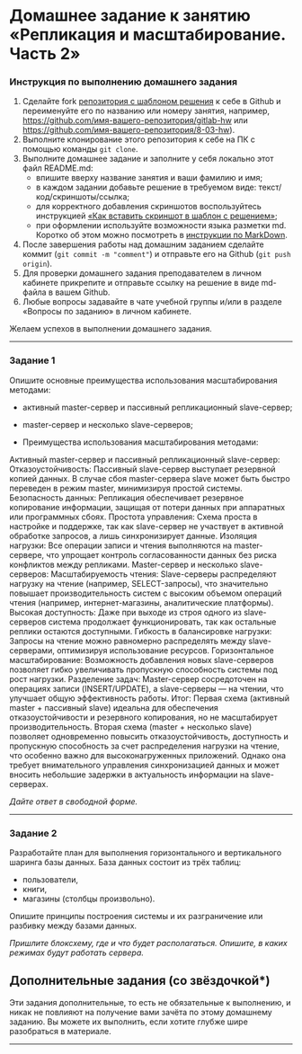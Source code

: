 # Домашнее задание к занятию «Репликация и масштабирование. Часть 2»

### Инструкция по выполнению домашнего задания

1. Сделайте fork [репозитория c шаблоном решения](https://github.com/netology-code/sys-pattern-homework) к себе в Github и переименуйте его по названию или номеру занятия, например, https://github.com/имя-вашего-репозитория/gitlab-hw или https://github.com/имя-вашего-репозитория/8-03-hw).
2. Выполните клонирование этого репозитория к себе на ПК с помощью команды `git clone`.
3. Выполните домашнее задание и заполните у себя локально этот файл README.md:
   - впишите вверху название занятия и ваши фамилию и имя;
   - в каждом задании добавьте решение в требуемом виде: текст/код/скриншоты/ссылка;
   - для корректного добавления скриншотов воспользуйтесь инструкцией [«Как вставить скриншот в шаблон с решением»](https://github.com/netology-code/sys-pattern-homework/blob/main/screen-instruction.md);
   - при оформлении используйте возможности языка разметки md. Коротко об этом можно посмотреть в [инструкции по MarkDown](https://github.com/netology-code/sys-pattern-homework/blob/main/md-instruction.md).
4. После завершения работы над домашним заданием сделайте коммит (`git commit -m "comment"`) и отправьте его на Github (`git push origin`).
5. Для проверки домашнего задания преподавателем в личном кабинете прикрепите и отправьте ссылку на решение в виде md-файла в вашем Github.
6. Любые вопросы задавайте в чате учебной группы и/или в разделе «Вопросы по заданию» в личном кабинете.

Желаем успехов в выполнении домашнего задания.

---

### Задание 1

Опишите основные преимущества использования масштабирования методами:

- активный master-сервер и пассивный репликационный slave-сервер; 
- master-сервер и несколько slave-серверов;

- Преимущества использования масштабирования методами:

Активный master-сервер и пассивный репликационный slave-сервер:
Отказоустойчивость: Пассивный slave-сервер выступает резервной копией данных. В случае сбоя master-сервера slave может быть быстро переведен в режим master, минимизируя простой системы.
Безопасность данных: Репликация обеспечивает резервное копирование информации, защищая от потери данных при аппаратных или программных сбоях.
Простота управления: Схема проста в настройке и поддержке, так как slave-сервер не участвует в активной обработке запросов, а лишь синхронизирует данные.
Изоляция нагрузки: Все операции записи и чтения выполняются на master-сервере, что упрощает контроль согласованности данных без риска конфликтов между репликами.
Master-сервер и несколько slave-серверов:
Масштабируемость чтения: Slave-серверы распределяют нагрузку на чтение (например, SELECT-запросы), что значительно повышает производительность систем с высоким объемом операций чтения (например, интернет-магазины, аналитические платформы).
Высокая доступность: Даже при выходе из строя одного из slave-серверов система продолжает функционировать, так как остальные реплики остаются доступными.
Гибкость в балансировке нагрузки: Запросы на чтение можно равномерно распределять между slave-серверами, оптимизируя использование ресурсов.
Горизонтальное масштабирование: Возможность добавления новых slave-серверов позволяет гибко увеличивать пропускную способность системы под рост нагрузки.
Разделение задач: Master-сервер сосредоточен на операциях записи (INSERT/UPDATE), а slave-серверы — на чтении, что улучшает общую эффективность работы.
Итог:
Первая схема (активный master + пассивный slave) идеальна для обеспечения отказоустойчивости и резервного копирования, но не масштабирует производительность. Вторая схема (master + несколько slave) позволяет одновременно повысить отказоустойчивость, доступность и пропускную способность за счет распределения нагрузки на чтение, что особенно важно для высоконагруженных приложений. Однако она требует внимательного управления синхронизацией данных и может вносить небольшие задержки в актуальность информации на slave-серверах.

*Дайте ответ в свободной форме.*

---

### Задание 2


Разработайте план для выполнения горизонтального и вертикального шаринга базы данных. База данных состоит из трёх таблиц: 

- пользователи, 
- книги, 
- магазины (столбцы произвольно). 

Опишите принципы построения системы и их разграничение или разбивку между базами данных.

*Пришлите блоксхему, где и что будет располагаться. Опишите, в каких режимах будут работать сервера.* 

## Дополнительные задания (со звёздочкой*)
Эти задания дополнительные, то есть не обязательные к выполнению, и никак не повлияют на получение вами зачёта по этому домашнему заданию. Вы можете их выполнить, если хотите глубже шире разобраться в материале.

---
